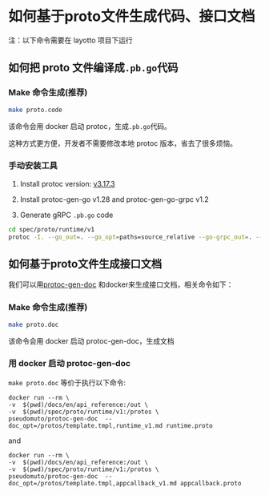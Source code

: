 # 如何基于proto文件生成代码、接口文档
注：以下命令需要在 layotto 项目下运行

## 如何把 proto 文件编译成`.pb.go`代码
<!-- tabs:start -->
### **Make 命令生成(推荐)**
```bash
make proto.code
```
该命令会用 docker 启动 protoc，生成`.pb.go`代码。

这种方式更方便，开发者不需要修改本地 protoc 版本，省去了很多烦恼。

### **手动安装工具**
1. Install protoc version: [v3.17.3](https://github.com/protocolbuffers/protobuf/releases/tag/v3.17.3)

2. Install protoc-gen-go v1.28 and protoc-gen-go-grpc v1.2

3. Generate gRPC `.pb.go` code

```bash
cd spec/proto/runtime/v1
protoc -I. --go_out=. --go_opt=paths=source_relative --go-grpc_out=. --go-grpc_opt=paths=source_relative *.proto
```
<!-- tabs:end -->
## 如何基于proto文件生成接口文档

我们可以用[protoc-gen-doc](https://github.com/pseudomuto/protoc-gen-doc) 和docker来生成接口文档，相关命令如下：

<!-- tabs:start -->
### **Make 命令生成(推荐)**
```bash
make proto.doc
```
该命令会用 docker 启动 protoc-gen-doc，生成文档

### **用 docker 启动 protoc-gen-doc**
`make proto.doc` 等价于执行以下命令:

```
docker run --rm \
-v  $(pwd)/docs/en/api_reference:/out \
-v  $(pwd)/spec/proto/runtime/v1:/protos \
pseudomuto/protoc-gen-doc  --doc_opt=/protos/template.tmpl,runtime_v1.md runtime.proto
```

and

```shell
docker run --rm \
-v  $(pwd)/docs/en/api_reference:/out \
-v  $(pwd)/spec/proto/runtime/v1:/protos \
pseudomuto/protoc-gen-doc  --doc_opt=/protos/template.tmpl,appcallback_v1.md appcallback.proto
```
<!-- tabs:end -->